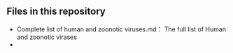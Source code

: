 ## Files in this repository
- Complete list of human and zoonotic viruses.md： The full list of Human and zoonotic virases
- 
